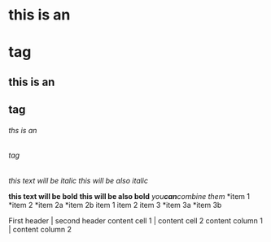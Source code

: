 
# this is an <h1> tag
## this is an <h2> tag
###### ths is an <h6> tag
*this text will be italic*
  _this will be also italic_
  
**this text will be bold**
__this will be also bold__
*you**can**combine them*
*item 1
*item 2
*item 2a
*item 2b
item 1
item 2
item 3
*item 3a
*item 3b



First header | second header
content cell 1 | content cell 2
content column 1 | content column 2
